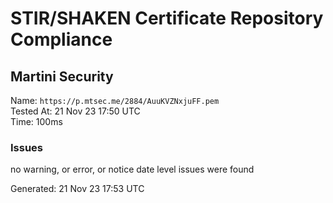 # STIR/SHAKEN Certificate Repository Compliance

## Martini Security

Name: `https://p.mtsec.me/2884/AuuKVZNxjuFF.pem`\
Tested At: 21 Nov 23 17:50 UTC\
Time: 100ms

### Issues

no warning, or error, or notice date level issues were found

Generated: 21 Nov 23 17:53 UTC